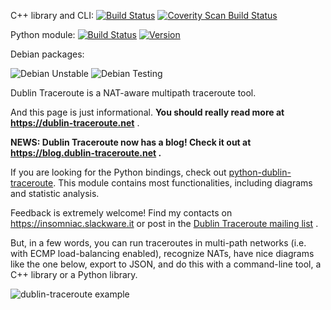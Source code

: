 C++ library and CLI: [![Build Status](https://www.travis-ci.org/insomniacslk/dublin-traceroute.svg?branch=master)](https://www.travis-ci.org/insomniacslk/dublin-traceroute)
[![Coverity Scan Build Status](https://scan.coverity.com/projects/7935/badge.svg)](https://scan.coverity.com/projects/insomniacslk-dublin-traceroute)

Python module: [![Build Status](https://www.travis-ci.org/insomniacslk/python-dublin-traceroute.svg?branch=master)](https://www.travis-ci.org/insomniacslk/python-dublin-traceroute) [![Version](https://img.shields.io/pypi/v/dublintraceroute.svg)](https://pypi.python.org/pypi/dublintraceroute)

Debian packages:

![Debian Unstable](https://badges.debian.net/badges/debian/unstable/dublin-traceroute/version.svg)
![Debian Testing](https://badges.debian.net/badges/debian/testing/dublin-traceroute/version.svg)

Dublin Traceroute is a NAT-aware multipath traceroute tool.

And this page is just informational. **You should really read more at https://dublin-traceroute.net** .

**NEWS: Dublin Traceroute now has a blog! Check it out at https://blog.dublin-traceroute.net .**

If you are looking for the Python bindings, check out [python-dublin-traceroute](https://github.com/insomniacslk/python-dublin-traceroute). This module contains most functionalities, including diagrams and statistic analysis.

Feedback is extremely welcome! Find my contacts on https://insomniac.slackware.it or post in the [Dublin Traceroute mailing list](https://groups.google.com/forum/#!forum/dublin-traceroute) .

But, in a few words, you can run traceroutes in multi-path networks (i.e. with ECMP load-balancing enabled), recognize NATs, have nice diagrams like the one below, export to JSON, and do this with a command-line tool, a C++ library or a Python library.

![dublin-traceroute example](documentation/readme/traceroute_8.8.8.8.png)
